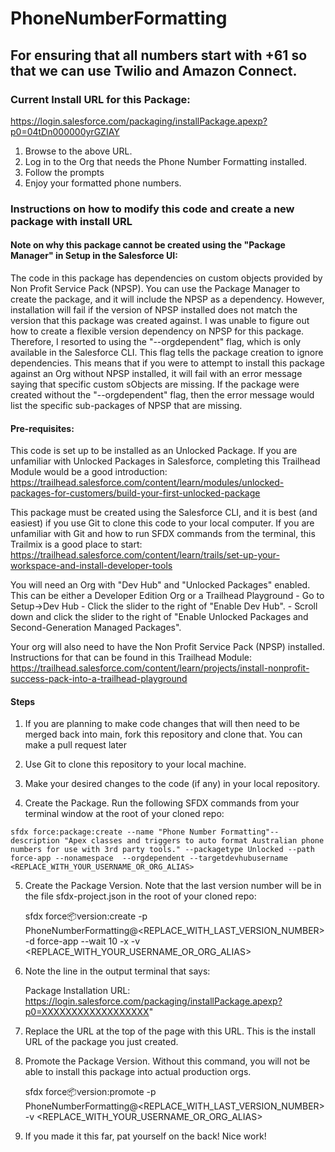 # PhoneNumberFormatting
## For ensuring that all numbers start with +61 so that we can use Twilio and Amazon Connect. 

### Current Install URL for this Package:
https://login.salesforce.com/packaging/installPackage.apexp?p0=04tDn000000yrGZIAY

1. Browse to the above URL.
2. Log in to the Org that needs the Phone Number Formatting installed.
3. Follow the prompts
4. Enjoy your formatted phone numbers.



### Instructions on how to modify this code and create a new package with install URL

#### Note on why this package cannot be created using the "Package Manager" in Setup in the Salesforce UI:

The code in this package has dependencies on custom objects provided by Non Profit Service Pack (NPSP). You can use the Package Manager to create the package, and it will include the NPSP as a dependency. However, installation will fail if the version of NPSP installed does not match the version that this package was created against. I was unable to figure out how to create a flexible version dependency on NPSP for this package. Therefore, I resorted to using the "--orgdependent" flag, which is only available in the Salesforce CLI. This flag tells the package creation to ignore dependencies. This means that if you were to attempt to install this package against an Org without NPSP installed, it will fail with an error message saying that specific custom sObjects are missing. If the package were created without the "--orgdependent" flag, then the error message would list the specific sub-packages of NPSP that are missing.

#### Pre-requisites:

This code is set up to be installed as an Unlocked Package. If you are unfamiliar with Unlocked Packages in Salesforce, completing this Trailhead Module would be a good introduction: https://trailhead.salesforce.com/content/learn/modules/unlocked-packages-for-customers/build-your-first-unlocked-package

This package must be created using the Salesforce CLI, and it is best (and easiest) if you use Git to clone this code to your local computer.  If you are unfamiliar with Git and how to run SFDX commands from the terminal, this Trailmix is a good place to start: https://trailhead.salesforce.com/content/learn/trails/set-up-your-workspace-and-install-developer-tools

You will need an Org with "Dev Hub" and "Unlocked Packages" enabled. This can be either a Developer Edition Org or a Trailhead Playground
    - Go to Setup->Dev Hub
    - Click the slider to the right of "Enable Dev Hub".
    - Scroll down and click the slider to the right of "Enable Unlocked Packages and Second-Generation Managed Packages".
    
Your org will also need to have the Non Profit Service Pack (NPSP) installed. Instructions for that can be found in this Trailhead Module: https://trailhead.salesforce.com/content/learn/projects/install-nonprofit-success-pack-into-a-trailhead-playground


#### Steps
1. If you are planning to make code changes that will then need to be merged back into main, fork this repository and clone that. You can make a pull request later

2. Use Git to clone this repository to your local machine. 
    
3. Make your desired changes to the code (if any) in your local repository.

4. Create the Package. Run the following SFDX commands from your terminal window at the root of your cloned repo:

```
sfdx force:package:create --name "Phone Number Formatting"--description "Apex classes and triggers to auto format Australian phone numbers for use with 3rd party tools." --packagetype Unlocked --path force-app --nonamespace  --orgdependent --targetdevhubusername <REPLACE_WITH_YOUR_USERNAME_OR_ORG_ALIAS>
```
5. Create the Package Version.  Note that the last version number will be in the file sfdx-project.json in the root of your cloned repo:

    sfdx force:package:version:create -p PhoneNumberFormatting@<REPLACE_WITH_LAST_VERSION_NUMBER> -d force-app --wait 10 -x -v <REPLACE_WITH_YOUR_USERNAME_OR_ORG_ALIAS>

6. Note the line in the output terminal that says:

    Package Installation URL: https://login.salesforce.com/packaging/installPackage.apexp?p0=XXXXXXXXXXXXXXXXXX"

7. Replace the URL at the top of the page with this URL. This is the install URL of the package you just created.

8. Promote the Package Version. Without this command, you will not be able to install this package into actual production orgs.

    sfdx force:package:version:promote -p PhoneNumberFormatting@<REPLACE_WITH_LAST_VERSION_NUMBER>  -v <REPLACE_WITH_YOUR_USERNAME_OR_ORG_ALIAS>

9. If you made it this far, pat yourself on the back! Nice work!